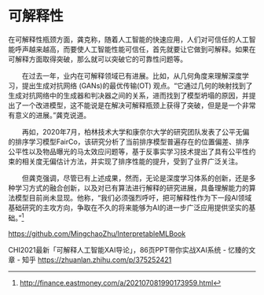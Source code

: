 # 可解释性

在可解释性瓶颈方面，龚克称，随着人工智能的快速应用，人们对可信任的人工智能呼声越来越高，而要使人工智能性能可信任，首先就要让它做到可解释。如果在可解释方面取得突破，那么就可以突破它的可靠性问题等。

　　在过去一年，业内在可解释领域已有进展。比如，从几何角度来理解深度学习，提出生成对抗网络 (GANs)的最优传输(OT) 观点。“它通过几何的映射找到了生成对抗网络中的生成器和判决器之间的关系，进而找到了模型坍塌的原因，并提出了一个改进模型，这不能说是在解决可解释瓶颈上获得了突破，但是是一个非常有意义的进展。”龚克说道。

　　再如，2020年7月，柏林技术大学和康奈尔大学的研究团队发表了公平无偏的排序学习模型FairCo，该研究分析了当前排序模型普遍存在的位置偏差、排序公平性以及物品曝光的马太效应问题等，基于反事实学习技术提出了具有公平性约束的相关度无偏估计方法，并实现了排序性能的提升，受到了业界广泛关注。

　　但龚克强调，尽管已有上述成果，然而，无论是深度学习体系的创新，还是多种学习方式的融合创新，以及对已有算法进行解释的研究进展，具备理解能力的算法模型目前尚未显现。他称，“我们必须强烈呼吁，把可解释性作为下一段AI领域基础研究的主攻方向，争取在不久的将来能够为AI的进一步广泛应用提供坚实的基础。”[^1]

https://github.com/MingchaoZhu/InterpretableMLBook

CHI2021最新「可解释人工智能XAI导论」，86页PPT带你实战XAI系统 - 忆臻的文章 - 知乎
https://zhuanlan.zhihu.com/p/375252421

[^1]: http://finance.eastmoney.com/a/202107081990173959.html
